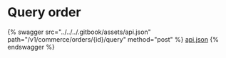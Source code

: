 # Query order

{% swagger src="../../../.gitbook/assets/api.json" path="/v1/commerce/orders/{id}/query" method="post" %}
[api.json](../../../.gitbook/assets/api.json)
{% endswagger %}
